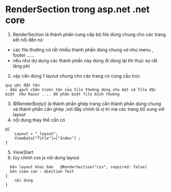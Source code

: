 # RenderSection trong asp.net .net core

1. RenderSection là thành phần cung cấp bộ file dùng chung cho các trang kết nối đến nó

- các file thường có rất nhiều thành phần dùng chung vd như menu , footer ......
- nếu như dự dụng các thành phần này dùng đi dùng lại thì thực sự rất lãng phí

2. vậy cần dùng 1 layout chung cho các trang có cùng cấu trúc

```console
quy ước đặt tên
- dấu gạch chân trước tên của file thường dùng cho một số file đặc biệt  như Razor .... để phân biệt file bình thường
```

3. @RenderBody() là thành phần ghép trang cần thành phần dùng chung và thành phần cần ghép ,nơi đây chính là vị trí mà các trang bổ xung với layout
4. nội dung thay thế cần có

```console
@{
    Layout = "_layout";
    ViewData["Title"]=["Index"] ;
}
```

5. ViewStart
6. tùy chỉnh css js nội dung layout

```console
  bên layout khai báo   @RenderSection("css", required: false)
  bên view con : @section Test
{
    nội dung
}
```
